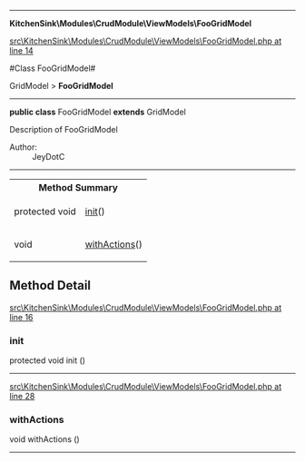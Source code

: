 

- - -

**KitchenSink\Modules\CrudModule\ViewModels\FooGridModel**


<a href="https://github.com/JeyDotC/Hirudo/blob/make-composer-compatible/src/KitchenSink/Modules/CrudModule/ViewModels/FooGridModel.php#L14" target='_blank'>src\KitchenSink\Modules\CrudModule\ViewModels\FooGridModel.php at line 14</a>

#Class FooGridModel#

GridModel &gt; **FooGridModel**




- - -

<p><strong>public  class</strong> <span>FooGridModel</span>
<strong>extends</strong> GridModel

</p>

<div class="comment" id="overview_description"><p>Description of FooGridModel</p></div>

<dl>
<dt>Author:</dt>
<dd>JeyDotC</dd>
</dl>


<hr />

<table id="summary_method">
<tr><th colspan="2">Method Summary</th></tr>
<tr>
<td><span class='k'>protected </span> <span class='nx'>void</span></td>
<td class="description"><p class="name"><a href="#init">init</a>()</p></td>
</tr>
<tr>
<td><span class='k'></span> <span class='nx'>void</span></td>
<td class="description"><p class="name"><a href="#withactions">withActions</a>()</p></td>
</tr>
</table>

<h2 id="detail_method">Method Detail</h2>

<a href="https://github.com/JeyDotC/Hirudo/blob/make-composer-compatible/src/KitchenSink/Modules/CrudModule/ViewModels/FooGridModel.php#L16" target='_blank'>src\KitchenSink\Modules\CrudModule\ViewModels\FooGridModel.php at line 16</a>

<h3 id="init()">init</h3>
<span class='k'>protected </span> <span class='nx'>void</span> <span class='nf'>init</span> ()

<div class="details">

</div>

- - -


<a href="https://github.com/JeyDotC/Hirudo/blob/make-composer-compatible/src/KitchenSink/Modules/CrudModule/ViewModels/FooGridModel.php#L28" target='_blank'>src\KitchenSink\Modules\CrudModule\ViewModels\FooGridModel.php at line 28</a>

<h3 id="withActions()">withActions</h3>
<span class='k'></span> <span class='nx'>void</span> <span class='nf'>withActions</span> ()

<div class="details">

</div>

- - -


